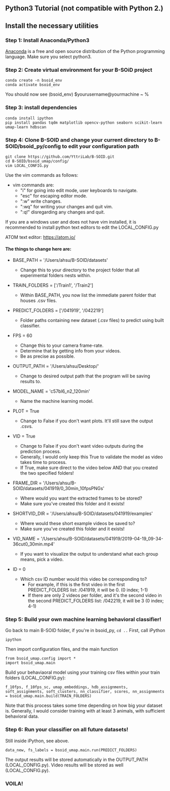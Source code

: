 ## Python3 Tutorial (not compatible with Python 2.)

## Install the necessary utilities 
### Step 1: Install Anaconda/Python3
[Anaconda](https://www.anaconda.com/) is a free and open source distribution of the Python programming language. 
Make sure you select python3.
### Step 2: Create virtual environment for your B-SOiD project
```
conda create -n bsoid_env
conda activate bsoid_env
```
You should now see (bsoid_env) $yourusername@yourmachine ~ %

### Step 3: install dependencies
```
conda install ipython  
pip install pandas tqdm matplotlib opencv-python seaborn scikit-learn umap-learn hdbscan
```

### Step 4: Clone B-SOID and change your current directory to B-SOID/bsoid_py/config to edit your configuration path
```
git clone https://github.com/YttriLab/B-SOID.git
cd B-SOID/bsoid_umap/config/
vim LOCAL_CONFIG.py
```

Use the vim commands as follows:
* vim commands are:
    * "i" for going into edit mode, user keyboards to navigate.
    * "esc" for escaping editor mode. 
    * ":w" write changes.
    * ":wq" for writing your changes and quit vim.
    * ":q!" disregarding any changes and quit.

If you are a windows user and does not have vim installed, it is recommended to install python text editors to edit the LOCAL_CONFIG.py

ATOM text editor: https://atom.io/

#### The things to change here are:
* BASE_PATH = '/Users/ahsu/B-SOID/datasets'
    * Change this to your directory to the project folder that all experimental folders nests within.
* TRAIN_FOLDERS = ['/Train1', '/Train2']
    * Within BASE_PATH, you now list the immediate parent folder that houses .csv files.
* PREDICT_FOLDERS = ['/041919', '/042219']
    * Folder paths containing new dataset (.csv files) to predict using built classifier.
* FPS = 60
    * Change this to your camera frame-rate. 
    * Determine that by getting info from your videos. 
    * Be as precise as possible.
* OUTPUT_PATH = '/Users/ahsu/Desktop/'
    * Change to desired output path that the program will be saving results to.
* MODEL_NAME = 'c57bl6_n2_120min'
    * Name the machine learning model.
* PLOT = True
    * Change to False if you don't want plots. It'll still save the output .csvs.
    
* VID = True
    * Change to False if you don't want video outputs during the prediction process.
    * Generally, I would only keep this True to validate the model as video takes time to process.
    * If True, make sure direct to the video below AND that you created the two specified folders!
* FRAME_DIR = '/Users/ahsu/B-SOID/datasets/041919/0_30min_10fpsPNGs'
    * Where would you want the extracted frames to be stored?
    * Make sure you've created this folder and it exists!
* SHORTVID_DIR = '/Users/ahsu/B-SOID/datasets/041919/examples'
    * Where would these short example videos be saved to?
    * Make sure you've created this folder and it exists!
* VID_NAME = '/Users/ahsu/B-SOID/datasets/041919/2019-04-19_09-34-36cut0_30min.mp4'
    * If you want to visualize the output to understand what each group means, pick a video.
* ID = 0
    * Which csv ID number would this video be corresponding to?
        * For example, if this is the first video in the first PREDICT_FOLDERS list: /041919, it will be 0. (0 index; 1-1)
        * If there are only 2 videos per folder, and it's the second video in the second PREDICT_FOLDERS list: /042219, it will be 3 (0 index; 4-1)

### Step 5: Build your own machine learning behavioral classifier!
Go back to main B-SOID folder, if you're in bsoid_py, `cd ..`
First, call iPython
```
ipython
```
Then import configuration files, and the main function
```
from bsoid_umap.config import *
import bsoid_umap.main
```
Build your behaviaoral model using your training csv files within your train folders (LOCAL_CONFIG.py):
```
f_10fps, f_10fps_sc, umap_embeddings, hdb_assignments, soft_assignments, soft_clusters, nn_classifier, scores, nn_assignments = bsoid_umap.main.build(TRAIN_FOLDERS)
```
Note that this process takes some time depending on how big your dataset is. 
Generally, I would consider training with at least 3 animals, with sufficient behavioral data.

### Step 6: Run your classifier on all future datasets!
Still inside iPython, see above.
```
data_new, fs_labels = bsoid_umap.main.run(PREDICT_FOLDERS)
```
The output results will be stored automatically in the OUTPUT_PATH (LOCAL_CONFIG.py).
Video results will be stored as well (LOCAL_CONFIG.py).

### VOILA!


